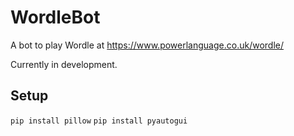 # WordleBot

A bot to play Wordle at https://www.powerlanguage.co.uk/wordle/

Currently in development.

## Setup

`pip install pillow`
`pip install pyautogui`
